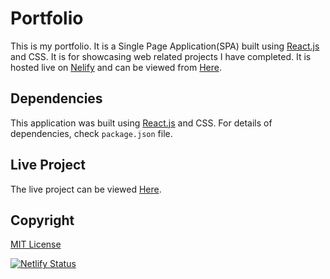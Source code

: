 # Portfolio

This is my portfolio. It is a Single Page Application(SPA) built using [React.js](https://reactjs.org/) and CSS. It is for showcasing web related projects I have completed. It is hosted live on [Nelify](https://www.netlify.com/) and can be viewed from [Here](https://mawa.netlify.app/).

## Dependencies

This application was built using [React.js](https://reactjs.org/) and CSS. For details of dependencies, check `package.json` file.

## Live Project

The live project can be viewed [Here](https://mawa.netlify.app/).

## Copyright

[MIT License](https://choosealicense.com/licenses/mit/)


[![Netlify Status](https://api.netlify.com/api/v1/badges/3d4f3662-7d1c-4ef5-b566-27f26d297f51/deploy-status)](https://app.netlify.com/sites/mawa/deploys)
